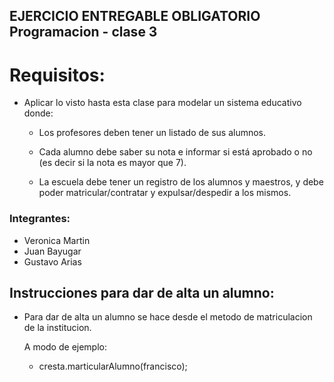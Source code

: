 ## EJERCICIO ENTREGABLE OBLIGATORIO Programacion - clase 3

# Requisitos:
  - Aplicar lo visto hasta esta clase para modelar un sistema educativo donde:
    - Los profesores deben tener un listado de sus alumnos.

    - Cada alumno debe saber su nota e informar si está aprobado o no (es decir si la nota es mayor que 7).
    - La escuela debe tener un registro de los alumnos y maestros, y debe poder matricular/contratar y expulsar/despedir a los mismos.


### Integrantes:
  - Veronica Martin
  - Juan Bayugar
  - Gustavo Arias

## Instrucciones para dar de alta un alumno:
 - Para dar de alta un alumno se hace desde el metodo de matriculacion de la institucion.

    A modo de ejemplo:
      - cresta.marticularAlumno(francisco);
